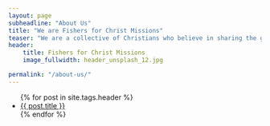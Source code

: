 ```yaml
---
layout: page
subheadline: "About Us"
title: "We are Fishers for Christ Missions"
teaser: "We are a collective of Christians who believe in sharing the good news of the gospel of the Lord Jesus Christ. We believe God sent his only begotten Son into the world in the person of Jesus Christ to reconcile people back to God. <br><br>We go out onto the high street of Slough every saturday from 12:30 to 14:30 to tell people about Jesus Christ."
header:
    title: Fishers for Christ Missions
    image_fullwidth: header_unsplash_12.jpg

permalink: "/about-us/"
---
```

<ul>
    {% for post in site.tags.header %}
    <li><a href="{{ site.url }}{{ site.baseurl }}{{ post.url }}">{{ post.title }}</a></li>
    {% endfor %}
</ul>
